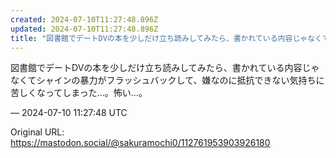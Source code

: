 ```yaml
---
created: 2024-07-10T11:27:48.896Z
updated: 2024-07-10T11:27:48.896Z
title: "図書館でデートDVの本を少しだけ立ち読みしてみたら、書かれている内容じゃなくてシ[...]"
---
```


<p>図書館でデートDVの本を少しだけ立ち読みしてみたら、書かれている内容じゃなくてシャインの暴力がフラッシュバックして、嫌なのに抵抗できない気持ちに苦しくなってしまった…。怖い…。</p>

&mdash; 2024-07-10 11:27:48 UTC

Original URL: https://mastodon.social/@sakuramochi0/112761953903926180
